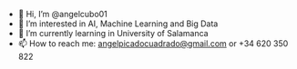 - 👋 Hi, I’m @angelcubo01
- 👀 I’m interested in AI, Machine Learning and Big Data
- 🌱 I’m currently learning in University of Salamanca
- 📫 How to reach me: angelpicadocuadrado@gmail.com or +34 620 350 822

<!---
angelcubo01/angelcubo01 is a ✨ special ✨ repository because its `README.md` (this file) appears on your GitHub profile.
You can click the Preview link to take a look at your changes.
--->
